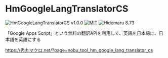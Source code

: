 # HmGoogleLangTranslatorCS

![HmGoogleLangTranslatorCS v1.0.0](https://img.shields.io/badge/HmGoogleLangTranslatorCS-v1.0.0-6479ff.svg)
[![MIT](https://img.shields.io/badge/license-MIT-blue.svg?style=flat)](LICENSE)
![Hidemaru 8.73](https://img.shields.io/badge/Hidemaru-v8.73-6479ff.svg)

「Google Apps Script」という無料の翻訳APIを利用して、英語を日本語に、日本語を英語にする

https://秀丸マクロ.net/?page=nobu_tool_hm_google_lang_translator_cs
